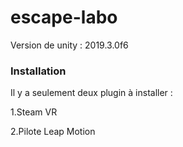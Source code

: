 # escape-labo

Version de unity : 2019.3.0f6

### Installation 

Il y a seulement deux plugin à installer :

1.Steam VR

2.Pilote Leap Motion
